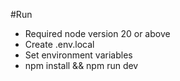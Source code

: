 #Run

- Required node version 20 or above
- Create .env.local
- Set environment variables
- npm install && npm run dev